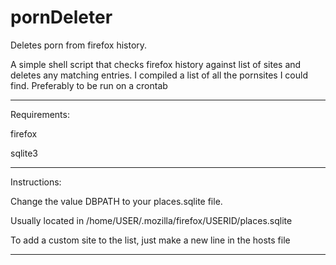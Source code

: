 # pornDeleter
Deletes porn from firefox history.

A simple shell script that checks firefox history against list of sites and deletes any matching entries. I compiled a list of all the pornsites I could find.
Preferably to be run on a crontab

____________
Requirements:

firefox

sqlite3
____________
Instructions:

Change the value DBPATH to your places.sqlite file.

Usually located in /home/USER/.mozilla/firefox/USERID/places.sqlite

To add a custom site to the list, just make a new line in the hosts file
____________





